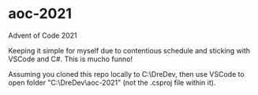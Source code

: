# aoc-2021
Advent of Code 2021

Keeping it simple for myself due to contentious schedule and sticking with VSCode and C#. This is mucho funno!

Assuming you cloned this repo locally to C:\DreDev\, then use VSCode to open folder "C:\DreDev\aoc-2021" (not the .csproj file within it).
